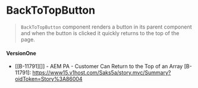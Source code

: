 # BackToTopButton

> `BackToTopButton` component renders a button in its parent component and when the button is clicked it quickly returns to the top of the page.

#### VersionOne
- [[B-11791][]] - AEM PA - Customer Can Return to the Top of an Array
[B-11791]: https://www15.v1host.com/Saks5a/story.mvc/Summary?oidToken=Story%3A86004

